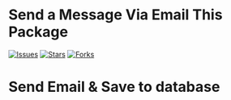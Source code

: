# Send a Message Via Email This Package

[![Issues](https://img.shields.io/github/issues/MunnaAhmed/SendEmail.svg?style=popout-square)](https://github.com/MunnaAhmed/SendEmail/issues)
[![Stars](https://img.shields.io/github/stars/MunnaAhmed/SendEmail.svg?style=popout-square)](https://github.com/MunnaAhmed/SendEmail/stargazers)
[![Forks](https://img.shields.io/github/forks/MunnaAhmed/SendEmail.svg?style=flat-square)](https://github.com/MunnaAhmed/SendEmail/network)


# Send Email & Save to database